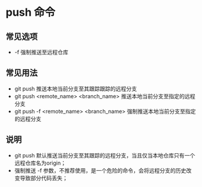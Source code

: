 # push 命令

## 常见选项

- \-f 强制推送至远程仓库

## 常见用法

- git push 推送本地当前分支至其跟踪跟踪的远程分支
- git push <remote_name> <branch_name> 推送本地当前分支至指定的远程分支
- git push -f <remote_name> <branch_name> 强制推送本地当前分支至指定的远程分支

## 说明

- git push 默认推送当前分支至其跟踪的远程分支，当且仅当本地仓库只有一个远程仓库名为origin；
- 强制推送 \-f 参数，不推荐使用，是一个危险的命令，会将远程分支的历史改变导致部分代码丢失；
